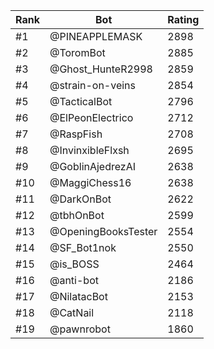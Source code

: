 Rank|Bot|Rating
---|---|---
#1|@PINEAPPLEMASK|2898
#2|@ToromBot|2885
#3|@Ghost_HunteR2998|2859
#4|@strain-on-veins|2854
#5|@TacticalBot|2796
#6|@ElPeonElectrico|2712
#7|@RaspFish|2708
#8|@InvinxibleFlxsh|2695
#9|@GoblinAjedrezAI|2638
#10|@MaggiChess16|2638
#11|@DarkOnBot|2622
#12|@tbhOnBot|2599
#13|@OpeningBooksTester|2554
#14|@SF_Bot1nok|2550
#15|@is_BOSS|2464
#16|@anti-bot|2186
#17|@NilatacBot|2153
#18|@CatNail|2118
#19|@pawnrobot|1860
